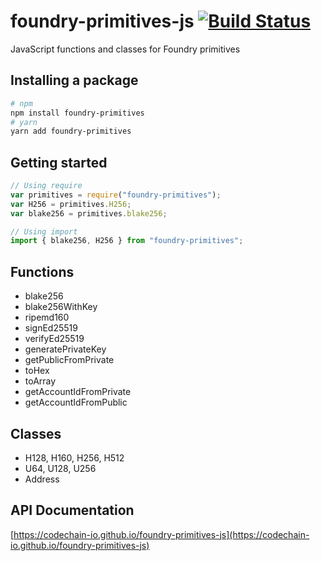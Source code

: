 # foundry-primitives-js [![Build Status](https://travis-ci.org/CodeChain-io/foundry-primitives-js.svg?branch=master)](https://travis-ci.org/CodeChain-io/foundry-primitives-js)

JavaScript functions and classes for Foundry primitives

## Installing a package

```sh
# npm
npm install foundry-primitives
# yarn
yarn add foundry-primitives
```

## Getting started

```javascript
// Using require
var primitives = require("foundry-primitives");
var H256 = primitives.H256;
var blake256 = primitives.blake256;

// Using import
import { blake256, H256 } from "foundry-primitives";
```

## Functions

- blake256
- blake256WithKey
- ripemd160
- signEd25519
- verifyEd25519
- generatePrivateKey
- getPublicFromPrivate
- toHex
- toArray
- getAccountIdFromPrivate
- getAccountIdFromPublic

## Classes

- H128, H160, H256, H512
- U64, U128, U256
- Address

## API Documentation

[https://codechain-io.github.io/foundry-primitives-js](https://codechain-io.github.io/foundry-primitives-js)
